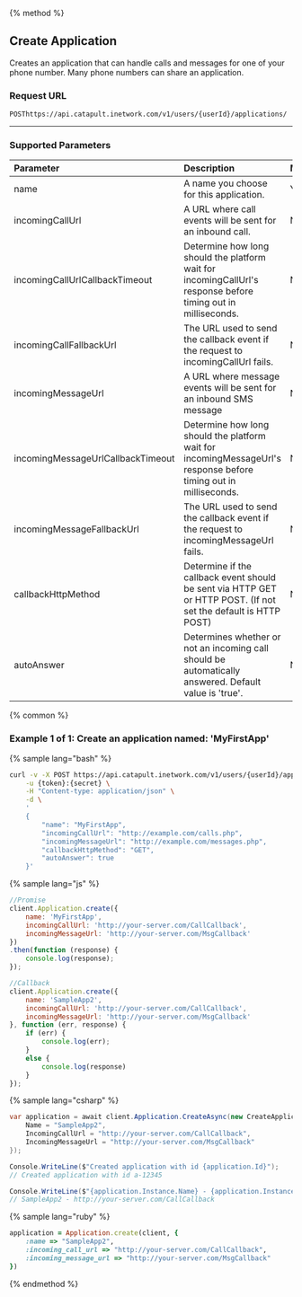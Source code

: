 {% method %}
## Create Application
Creates an application that can handle calls and messages for one of your phone number. Many phone numbers can share an application.

### Request URL

<code class="post">POST</code>`https://api.catapult.inetwork.com/v1/users/{userId}/applications/`

---

### Supported Parameters
| Parameter                         | Description                                                                                                      | Mandatory |
|:----------------------------------|:-----------------------------------------------------------------------------------------------------------------|:----------|
| name                              | A name you choose for this application.                                                                          | Yes       |
| incomingCallUrl                   | A URL where call events will be sent for an inbound call.                                                        | No        |
| incomingCallUrlCallbackTimeout    | Determine how long should the platform wait for incomingCallUrl's response before timing out in milliseconds.    | No        |
| incomingCallFallbackUrl           | The URL used to send the callback event if the request to incomingCallUrl fails.                                 | No        |
| incomingMessageUrl                | A URL where message events will be sent for an inbound SMS message                                               | No        |
| incomingMessageUrlCallbackTimeout | Determine how long should the platform wait for incomingMessageUrl's response before timing out in milliseconds. | No        |
| incomingMessageFallbackUrl        | The URL used to send the callback event if the request to incomingMessageUrl fails.                              | No        |
| callbackHttpMethod                | Determine if the callback event should be sent via HTTP GET or HTTP POST. (If not set the default is HTTP POST)  | No        |
| autoAnswer                        | Determines whether or not an incoming call should be automatically answered. Default value is 'true'.            | No        |

{% common %}
### Example 1 of 1: Create an application named: 'MyFirstApp'


{% sample lang="bash" %}

```bash
curl -v -X POST https://api.catapult.inetwork.com/v1/users/{userId}/applications \
	-u {token}:{secret} \
	-H "Content-type: application/json" \
	-d \
	'
	{
		"name": "MyFirstApp",
		"incomingCallUrl": "http://example.com/calls.php",
		"incomingMessageUrl": "http://example.com/messages.php",
		"callbackHttpMethod": "GET",
		"autoAnswer": true
	}'
```

{% sample lang="js" %}

```js
//Promise
client.Application.create({
	name: 'MyFirstApp',
	incomingCallUrl: 'http://your-server.com/CallCallback',
	incomingMessageUrl: 'http://your-server.com/MsgCallback'
})
.then(function (response) {
	console.log(response);
});

//Callback
client.Application.create({
	name: 'SampleApp2',
	incomingCallUrl: 'http://your-server.com/CallCallback',
	incomingMessageUrl: 'http://your-server.com/MsgCallback'
}, function (err, response) {
	if (err) {
		console.log(err);
	}
	else {
		console.log(response)
	}
});
```
{% sample lang="csharp" %}

```csharp
var application = await client.Application.CreateAsync(new CreateApplicationData{
	Name = "SampleApp2",
	IncomingCallUrl = "http://your-server.com/CallCallback",
	IncomingMessageUrl = "http://your-server.com/MsgCallback"
});

Console.WriteLine($"Created application with id {application.Id}");
// Created application with id a-12345

Console.WriteLine($"{application.Instance.Name} - {application.Instance.IncomingCallUrl}");
// SampleApp2 - http://your-server.com/CallCallback
```

{% sample lang="ruby" %}

```ruby
application = Application.create(client, {
	:name => "SampleApp2",
	:incoming_call_url => "http://your-server.com/CallCallback",
	:incoming_message_url => "http://your-server.com/MsgCallback"
})
```
{% endmethod %}
